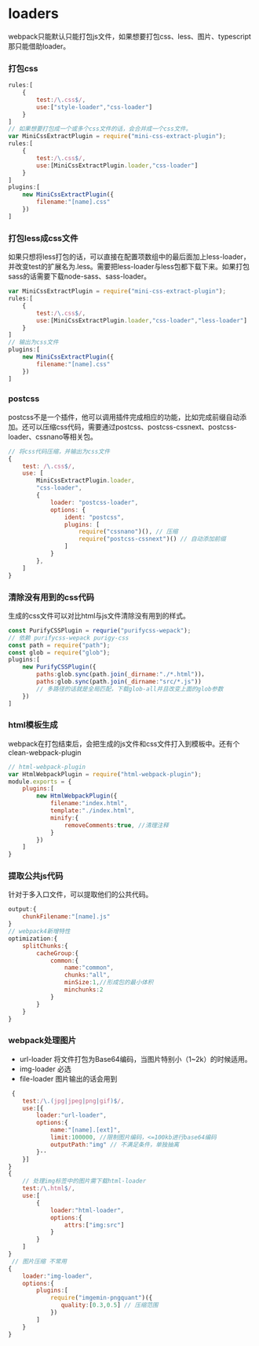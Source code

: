 # loaders

webpack只能默认只能打包js文件，如果想要打包css、less、图片、typescript那只能借助loader。

### 打包css

``` javascript
rules:[
    {
        test:/\.css$/,
        use:["style-loader","css-loader"]
    }
]
// 如果想要打包成一个或多个css文件的话，会合并成一个css文件。
var MiniCssExtractPlugin = require("mini-css-extract-plugin");
rules:[
    {
        test:/\.css$/,
        use:[MiniCssExtractPlugin.loader,"css-loader"]
    }
]
plugins:[
    new MiniCssExtractPlugin({
        filename:"[name].css"
    })
]
```

### 打包less成css文件

如果只想将less打包的话，可以直接在配置项数组中的最后面加上less-loader，并改变test的扩展名为.less。需要把less-loader与less包都下载下来。如果打包sass的话需要下载node-sass、sass-loader。

```javascript
var MiniCssExtractPlugin = require("mini-css-extract-plugin");
rules:[
    {
        test:/\.css$/,
        use:[MiniCssExtractPlugin.loader,"css-loader","less-loader"]
    }
]
// 输出为css文件
plugins:[
    new MiniCssExtractPlugin({
        filename:"[name].css"
    })
]
```

### postcss

postcss不是一个插件，他可以调用插件完成相应的功能，比如完成前缀自动添加。还可以压缩css代码，需要通过postcss、postcss-cssnext、postcss-loader、cssnano等相关包。

```javascript
// 将css代码压缩，并输出为css文件 
{
    test: /\.css$/,
    use: [
        MiniCssExtractPlugin.loader,
        "css-loader",
        {
            loader: "postcss-loader",
            options: {
                ident: "postcss",
                plugins: [
                    require("cssnano")(), // 压缩
                    require("postcss-cssnext")() // 自动添加前缀
                ]
            }
        },
    ]
}
```

### 清除没有用到的css代码

生成的css文件可以对比html与js文件清除没有用到的样式。

```javascript 
const PurifyCSSPlugin = requrie("purifycss-wepack"); 
// 依赖 purifycss-wepack purigy-css
const path = require("path");
const glob = require("glob");
plugins:[
    new PurifyCSSPlugin({
        paths:glob.sync(path.join(_dirname:"./*.html"))，
        paths:glob.sync(path.join(_dirname:"src/*.js")) 
    	// 多路径的话就是全局匹配，下载glob-all并且改变上面的glob参数 
    })
]
```

### html模板生成

webpack在打包结束后，会把生成的js文件和css文件打入到模板中。还有个clean-webpack-plugin

```javascript
// html-webpack-plugin
var HtmlWebpackPlugin = require("html-webpack-plugin");
module.exports = {
    plugins:[
        new HtmlWebpackPlugin({
            filename:"index.html",
            template:"./index.html",
            minify:{
                removeComments:true, //清理注释
			}
        })
    ]
}
```

### 提取公共js代码

针对于多入口文件，可以提取他们的公共代码。

```javascript
output:{
    chunkFilename:"[name].js"
}
// webpack4新增特性
optimization:{
    splitChunks:{
        cacheGroup:{
            common:{
                name:"common",
                chunks:"all",
                minSize:1,//形成包的最小体积
                minchunks:2
	        }
        }
    }
}
```

### webpack处理图片

- url-loader 将文件打包为Base64编码，当图片特别小（1~2k）的时候适用。
-  img-loader 必选
-  file-loader 图片输出的话会用到

```javascript
 {
    test:/\.(jpg|jpeg|png|gif)$/,
    use:[{
        loader:"url-loader",
        options:{
            name:"[name].[ext]", 
            limit:100000, //限制图片编码，<=100kb进行base64编码
            outputPath:"img" // 不满足条件，单独抽离
        }··
    }]
}
{
    // 处理img标签中的图片需下载html-loader
    test:/\.html$/,
    use:[
        {
            loader:"html-loader",
            options:{
                attrs:["img:src"]
            }
        }
    ]
}
 // 图片压缩 不常用
{
    loader:"img-loader",
    options:{
        plugins:[
            require("imgemin-pngquant")({
               quality:[0.3,0.5] // 压缩范围
            })
        ]
    }
}
```

  